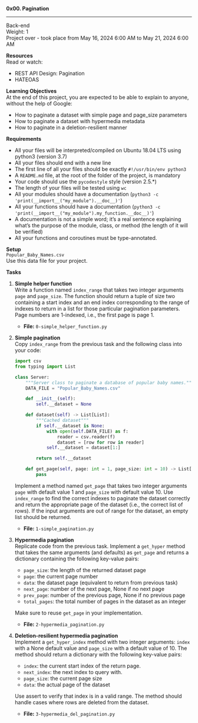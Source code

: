 **0x00. Pagination**

---

Back-end  
Weight: 1  
Project over - took place from May 16, 2024 6:00 AM to May 21, 2024 6:00 AM

**Resources**  
Read or watch:
- REST API Design: Pagination
- HATEOAS

**Learning Objectives**  
At the end of this project, you are expected to be able to explain to anyone, without the help of Google:
- How to paginate a dataset with simple page and page_size parameters
- How to paginate a dataset with hypermedia metadata
- How to paginate in a deletion-resilient manner

**Requirements**
- All your files will be interpreted/compiled on Ubuntu 18.04 LTS using python3 (version 3.7)
- All your files should end with a new line
- The first line of all your files should be exactly `#!/usr/bin/env python3`
- A `README.md` file, at the root of the folder of the project, is mandatory
- Your code should use the `pycodestyle` style (version 2.5.*)
- The length of your files will be tested using `wc`
- All your modules should have a documentation (`python3 -c 'print(__import__("my_module").__doc__)'`)
- All your functions should have a documentation (`python3 -c 'print(__import__("my_module").my_function.__doc__)'`)
- A documentation is not a simple word; it’s a real sentence explaining what’s the purpose of the module, class, or method (the length of it will be verified)
- All your functions and coroutines must be type-annotated.

**Setup**  
`Popular_Baby_Names.csv`  
Use this data file for your project.

**Tasks**  
1. **Simple helper function**  
   Write a function named `index_range` that takes two integer arguments `page` and `page_size`. The function should return a tuple of size two containing a start index and an end index corresponding to the range of indexes to return in a list for those particular pagination parameters. Page numbers are 1-indexed, i.e., the first page is page 1.

   - **File:** `0-simple_helper_function.py`

2. **Simple pagination**  
   Copy `index_range` from the previous task and the following class into your code:

   ```python
   import csv
   from typing import List

   class Server:
       """Server class to paginate a database of popular baby names."""
       DATA_FILE = "Popular_Baby_Names.csv"

       def __init__(self):
           self.__dataset = None

       def dataset(self) -> List[List]:
           """Cached dataset"""
           if self.__dataset is None:
               with open(self.DATA_FILE) as f:
                   reader = csv.reader(f)
                   dataset = [row for row in reader]
               self.__dataset = dataset[1:]

           return self.__dataset

       def get_page(self, page: int = 1, page_size: int = 10) -> List[List]:
           pass
   ```
   Implement a method named `get_page` that takes two integer arguments `page` with default value 1 and `page_size` with default value 10. Use `index_range` to find the correct indexes to paginate the dataset correctly and return the appropriate page of the dataset (i.e., the correct list of rows). If the input arguments are out of range for the dataset, an empty list should be returned.

   - **File:** `1-simple_pagination.py`

3. **Hypermedia pagination**  
   Replicate code from the previous task. Implement a `get_hyper` method that takes the same arguments (and defaults) as `get_page` and returns a dictionary containing the following key-value pairs:
   - `page_size`: the length of the returned dataset page
   - `page`: the current page number
   - `data`: the dataset page (equivalent to return from previous task)
   - `next_page`: number of the next page, None if no next page
   - `prev_page`: number of the previous page, None if no previous page
   - `total_pages`: the total number of pages in the dataset as an integer

   Make sure to reuse `get_page` in your implementation.

   - **File:** `2-hypermedia_pagination.py`

4. **Deletion-resilient hypermedia pagination**  
   Implement a `get_hyper_index` method with two integer arguments: `index` with a None default value and `page_size` with a default value of 10. The method should return a dictionary with the following key-value pairs:
   - `index`: the current start index of the return page.
   - `next_index`: the next index to query with.
   - `page_size`: the current page size
   - `data`: the actual page of the dataset

   Use assert to verify that index is in a valid range. The method should handle cases where rows are deleted from the dataset.

   - **File:** `3-hypermedia_del_pagination.py`
